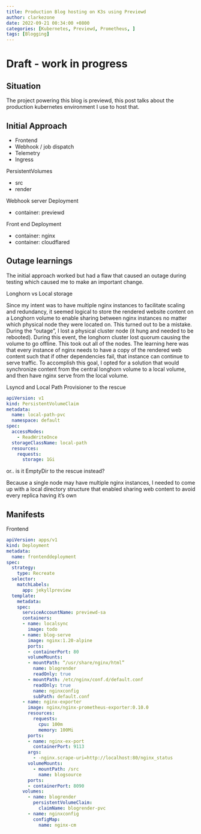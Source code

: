 ```yaml
---
title: Production Blog hosting on K3s using Previewd
author: clarkezone
date: 2022-09-21 00:34:00 +0800
categories: [Kubernetes, Previewd, Prometheus, ]
tags: [Blogging]
---
```

# Draft - work in progress
## Situation
The project powering this blog is previewd, this post talks about the production kubernetes environment I use to host that.

## Initial Approach
- Frontend
- Webhook / job dispatch
- Telemetry
- Ingress

PersistentVolumes
- src
- render

Webhook server Deployment
- container: previewd

Front end Deployment
- container: nginx
- container: cloudflared

## Outage learnings
The initial approach worked but had a flaw that caused an outage during testing which caused me to make an important change.

Longhorn vs Local storage

Since my intent was to have multiple nginx instances to facilitate scaling and redundancy, it seemed logical to store the rendered website content on a Longhorn volume to enable sharing between nginx instances no matter which physical node they were located on.  This turned out to be a mistake.  During the “outage”, I lost a physical cluster node (it hung and needed to be rebooted).  During this event, the longhorn cluster lost quorum causing the volume to go offline.  This took out all of the nodes.  The learning here was that every instance of nginx needs to have a copy of the rendered web content such that if other dependencies fail, that instance can continue to serve traffic.  To accomplish this goal, I opted for a solution that would synchronize content from the central longhorn volume to a local volume, and then have nginx serve from the local volume.

Lsyncd and Local Path Provisioner to the rescue 

```yaml
apiVersion: v1
kind: PersistentVolumeClaim
metadata:
  name: local-path-pvc
  namespace: default
spec:
  accessModes:
    - ReadWriteOnce
  storageClassName: local-path
  resources:
    requests:
      storage: 1Gi
``` 

or.. is it EmptyDir to the rescue instead?

Because a single node may have multiple nginx instances, I needed to come up with a local directory structure that enabled sharing web content to avoid every replica having it’s own

## Manifests

Frontend
```yaml
apiVersion: apps/v1
kind: Deployment
metadata:
  name: frontenddeployment
spec:
  strategy:
    type: Recreate
  selector:
    matchLabels:
      app: jekyllpreview
  template:
    metadata:
    spec:
      serviceAccountName: previewd-sa 
      containers:
      - name: localsync
        image: todo
      - name: blog-serve
        image: nginx:1.20-alpine
        ports:
        - containerPort: 80
        volumeMounts:
        - mountPath: “/usr/share/nginx/html”
          name: blogrender
          readOnly: true
        - mountPath: /etc/nginx/conf.d/default.conf
          readOnly: true
          name: nginxconfig
          subPath: default.conf
      - name: nginx-exporter
        image: nginx/nginx-prometheus-exporter:0.10.0
        resources:
          requests:
            cpu: 100m
            memory: 100Mi
        ports:
        - name: nginx-ex-port
          containerPort: 9113
        args:
          - -nginx.scrape-uri=http://localhost:80/nginx_status
        volumeMounts:
          - mountPath: /src
            name: blogsource
        ports:
        - containerPort: 8090
      volumes:
        - name: blogrender
          persistentVolumeClaim:
            claimName: blogrender-pvc
        - name: nginxconfig
          configMap:
            name: nginx-cm
```  


